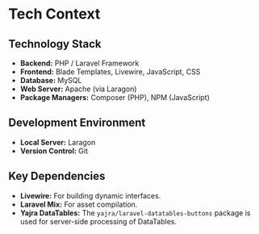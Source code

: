 # Tech Context

## Technology Stack

- **Backend:** PHP / Laravel Framework
- **Frontend:** Blade Templates, Livewire, JavaScript, CSS
- **Database:** MySQL
- **Web Server:** Apache (via Laragon)
- **Package Managers:** Composer (PHP), NPM (JavaScript)

## Development Environment

- **Local Server:** Laragon
- **Version Control:** Git

## Key Dependencies

- **Livewire:** For building dynamic interfaces.
- **Laravel Mix:** For asset compilation.
- **Yajra DataTables:** The `yajra/laravel-datatables-buttons` package is used for server-side processing of DataTables.
